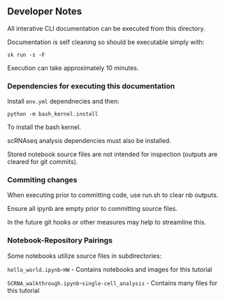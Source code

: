 ## Developer Notes

All interative CLI documentation can be executed from this directory.

Documentation is self cleaning so should be executable simply with:

```
sk run -s -F
```

Execution can take approximately 10 minutes.

### Dependencies for executing this documentation


Install `env.yml` dependnecies and then:

```
python -m bash_kernel.install
```

To install the bash kernel.

scRNAseq analysis dependencies must also be installed.

Stored notebook source files are not intended for inspection (outputs are cleared for git commits).
 
### Commiting changes

When executing prior to committing code, use run.sh to clear nb outputs.

Ensure all ipynb are empty prior to committing source files.

In the future git hooks or other measures may help to streamline this.

### Notebook-Repository Pairings

Some notebooks utilize source files in subdirectories:

`hello_world.ipynb`-`HW` - Contains notebooks and images for this tutorial

`SCRNA_walkthrough.ipynb`-`single-cell_analysis` - Contains many files for this tutorial

